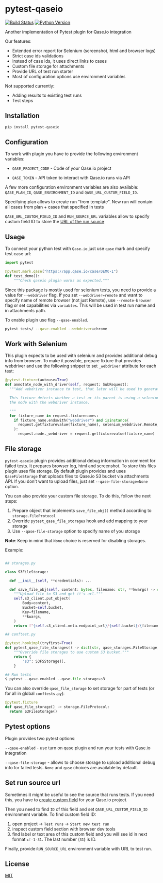 # pytest-qaseio

[![Build Status](https://github.com/saritasa-nest/pytest-qaseio/workflows/checks/badge.svg?branch=main&event=push)](https://github.com/saritasa-nest/pytest-qaseio/actions?query=workflow%3Achecks)
[![Python Version](https://img.shields.io/pypi/pyversions/pytest-qaseio.svg)](https://pypi.org/project/pytest-qaseio/)

Another implementation of Pytest plugin for Qase.io integration

Our features:

* Extended error report for Selenium (screenshot, html and browser logs)
* Strict case ids validations
* Instead of case ids, it uses direct links to cases
* Custom file storage for attachments
* Provide URL of test run starter
* Most of configuration options use environment variables

Not supported currently:

* Adding results to existing test runs
* Test steps

## Installation

```bash
pip install pytest-qaseio
```

## Configuration

To work with plugin you have to provide the following environment variables:

* `QASE_PROJECT_CODE` - Code of your Qase.io project

* `QASE_TOKEN` - API token to interact with Qase.io runs via API

A few more configuration environment variables are also available:
`QASE_PLAN_ID`, `QASE_ENVIRONMENT_ID` and `QASE_URL_CUSTOM_FIELD_ID`.

Specifying plan allows to create run "from template".
New run will contain all cases from plan + cases that specified in tests

`QASE_URL_CUSTOM_FIELD_ID` and `RUN_SOURCE_URL`  variables allow to specify custom
field ID to store the [URL of the run source](#set-run-source-url)

## Usage

To connect your python test with `Qase.io` just use `qase` mark and specify test case url:

```python
import pytest

@pytest.mark.qase("https://app.qase.io/case/DEMO-1")
def test_demo():
    """Check qaseio plugin works as expected."""
```

Since this package is mostly used for selenium tests, you need to provide a
value for `--webdriver` flag. If you set `--webdriver=remote` and want to specify
name of remote browser (not just Remote), use `--remote-browser`
flag or set capabilities via `variables`. This will be used in test run name and
in attachments path.

To enable plugin use flag `--qase-enabled`.

```bash
pytest tests/ --qase-enabled --webdriver=chrome
```

## Work with Selenium

This plugin expects to be used with selenium and provides additional debug
info from browser. To make it possible, prepare fixture that provides webdriver
and use the following snippet to set `_webdriver` attribute for each test:

```python
@pytest.fixture(autouse=True)
def annotate_node_with_driver(self, request: SubRequest):
  """Add webdriver instance to test, that later will be used to generate debug info.

  This fixture detects whether a test or its parent is using a selenium webdriver, and marks
  the node with the webdriver instance.

  """
  for fixture_name in request.fixturenames:
    if fixture_name.endswith("webdriver") and isinstance(
      request.getfixturevalue(fixture_name), selenium_webdriver.Remote,
    ):
      request.node._webdriver = request.getfixturevalue(fixture_name)
```

## File storage

`pytest-qaseio` plugin provides additional debug information in comment for
failed tests. It prepares browser log, html and screenshot. To store this
files plugin uses file storage. By default plugin provides and uses `QaseFileStorage`
that uploads files to Qase.io S3 bucket via attachments API.
If you don't want to upload files, just set `--qase-file-storage=None` option.

You can also provide your custom file storage. To do this, follow the next steps:

1) Prepare object that implements `save_file_obj()` method according to `storage.FileProtocol`
2) Override `pytest_qase_file_storages` hook and add mapping to your storage
3) Use `--qase-file-storage` option to specify name of you storage

**Note**: Keep in mind that `None` choice is reserved for disabling storages.

Example:

```python

## storages.py

class S3FileStorage:

  def __init__(self, **credentials): ...

  def save_file_obj(self, content: bytes, filename: str, **kwargs) -> str:
    """Upload file to S3 and get it's url."""
    self.s3_client.put_object(
        Body=content,
        Bucket=self.bucket,
        Key=filename,
        **kwargs,
    )
    return f"{self.s3_client.meta.endpoint_url}/{self.bucket}/{filename}"

## conftest.py

@pytest.hookimpl(tryfirst=True)
def pytest_qase_file_storages() -> dict[str, qase_storages.FileStorage]:
    """Override file storages to use custom S3 bucket."""
    return {
        "s3": S3FSStorage(),
    }

## Run tests
$ pytest --qase-enabled --qase-file-storage=s3

```

You can also override `qase_file_storage` to set storage for part of tests
(or for all in global `conftests.py`):

```python
@pytest.fixture
def qase_file_storage() -> storage.FileProtocol:
  return S3FileStorage()
```

## Pytest options

Plugin provides two pytest options:

`--qase-enabled` - use turn on qase plugin and run your tests with Qase.io integration

`--qase-file-storage` - allows to choose storage to upload additional debug info for failed tests.
                        `None` and `qase` choices are available by default.

## Set run source url

Sometimes it might be useful to see the source that runs tests. If you need this,
you have to [create custom field](https://help.qase.io/en/articles/5563701-custom-fields)
for your Qase.io project.

Then you need to find `ID` of this field and set `QASE_URL_CUSTOM_FIELD_ID` environment variable.
To find custom field ID:

 1. open project -> `Test runs` -> `Start new test run`
 2. inspect custom field section with browser dev tools
 3. find label or text area of this custom field and you will see id in next format `cf-1-31`. The last number (`31`) is ID.

Finally, provide `RUN_SOURCE_URL` environment variable with URL to test run.

## License

[MIT](https://github.com/saritasa-nest/pytest-qaseio/blob/main/LICENSE)
